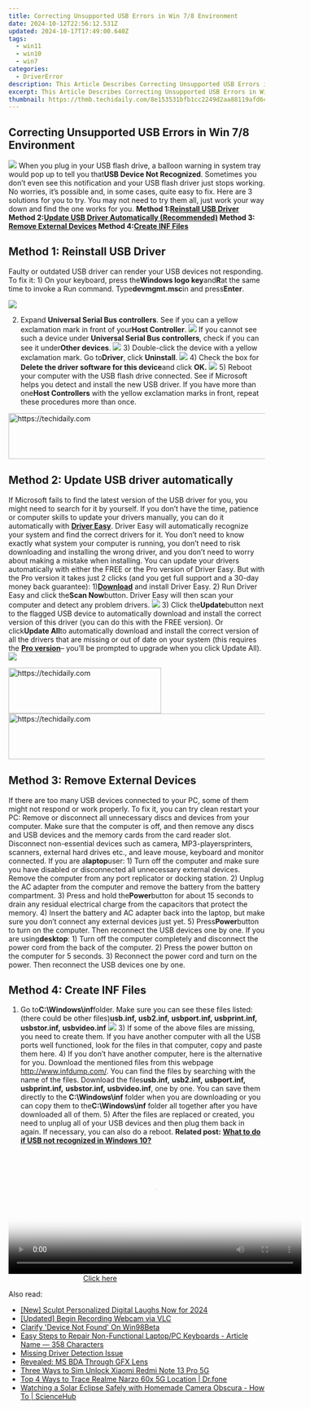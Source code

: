 ```yaml
---
title: Correcting Unsupported USB Errors in Win 7/8 Environment
date: 2024-10-12T22:56:12.531Z
updated: 2024-10-17T17:49:00.640Z
tags:
  - win11
  - win10
  - win7
categories:
  - DriverError
description: This Article Describes Correcting Unsupported USB Errors in Win 7/8 Environment
excerpt: This Article Describes Correcting Unsupported USB Errors in Win 7/8 Environment
thumbnail: https://thmb.techidaily.com/8e153531bfb1cc2249d2aa88119afd6c59e7a577b57f16e2feb19e964db9e9c8.jpg
---
```


## Correcting Unsupported USB Errors in Win 7/8 Environment

![](https://images.drivereasy.com/wp-content/uploads/2016/08/usb-device-not-recognized.png) When you plug in your USB flash drive, a balloon warning in system tray would pop up to tell you that**USB Device Not Recognized**. Sometimes you don’t even see this notification and your USB flash driver just stops working. No worries, it’s possible and, in some cases, quite easy to fix. Here are 3 solutions for you to try. You may not need to try them all, just work your way down and find the one works for you.   **Method 1:[Reinstall USB Driver](https://versadesk.pxf.io/xyboxx) Method 2:[Update USB Driver Automatically (Recommended)](#update) Method 3: [Remove External Devices](https://laganoo.pxf.io/5g6ygn) Method 4:[Create INF Files](https://ancheer.sjv.io/y96bgp)**

## **Method 1: Reinstall USB Driver**

Faulty or outdated USB driver can render your USB devices not responding. To fix it: 1) On your keyboard, press the**Windows logo key**and**R**at the same time to invoke a Run command. Type**devmgmt.msc**in and press**Enter**.

![](https://images.drivereasy.com/wp-content/uploads/2017/09/img_59a9230c26f39.png)

2) Expand **Universal Serial Bus controllers**. See if you can a yellow exclamation mark in front of your**Host Controller**. ![](https://images.drivereasy.com/wp-content/uploads/2016/08/yellow-exclamation-marks-in-device-manager.jpg) If you cannot see such a device under **Universal Serial Bus controllers**, check if you can see it under**Other devices**. ![](https://images.drivereasy.com/wp-content/uploads/2016/08/unknown-device.png) 3) Double-click the device with a yellow exclamation mark. Go to**Driver**, click **Uninstall**. ![](https://images.drivereasy.com/wp-content/uploads/2016/08/img_57b6c64654e98.png) 4) Check the box for **Delete the driver software for this device**and click **OK.** ![](https://images.drivereasy.com/wp-content/uploads/2016/08/confirm-uninstall.png) 5) Reboot your computer with the USB flash drive connected. See if Microsoft helps you detect and install the new USB driver. If you have more than one**Host Controllers** with the yellow exclamation marks in front, repeat these procedures more than once.

<!-- affiliate ads begin -->
<a href="https://unicoeye.pxf.io/c/5597632/2134491/18498" target="_top" id="2134491">
  <img src="//a.impactradius-go.com/display-ad/18498-2134491" border="0" alt="https://techidaily.com" width="728" height="90"/>
</a>
<img height="0" width="0" src="https://unicoeye.pxf.io/i/5597632/2134491/18498" style="position:absolute;visibility:hidden;" border="0" />
<!-- affiliate ads end -->

## Method 2: Update USB driver automatically

If Microsoft fails to find the latest version of the USB driver for you, you might need to search for it by yourself. If you don’t have the time, patience or computer skills to update your drivers manually, you can do it automatically with [**Driver Easy**](https://tools.techidaily.com/drivereasy/download/). Driver Easy will automatically recognize your system and find the correct drivers for it. You don’t need to know exactly what system your computer is running, you don’t need to risk downloading and installing the wrong driver, and you don’t need to worry about making a mistake when installing. You can update your drivers automatically with either the FREE or the Pro version of Driver Easy. But with the Pro version it takes just 2 clicks (and you get full support and a 30-day money back guarantee): 1)[**Download**](https://tools.techidaily.com/drivereasy/download/) and install Driver Easy. 2) Run Driver Easy and click the**Scan Now**button. Driver Easy will then scan your computer and detect any problem drivers. ![](https://images.drivereasy.com/wp-content/uploads/2017/04/img_58e60dbd97325.png) 3) Click the**Update**button next to the flagged USB device to automatically download and install the correct version of this driver (you can do this with the FREE version). Or click**Update All**to automatically download and install the correct version of all the drivers that are missing or out of date on your system (this requires the [**Pro version**](https://tools.techidaily.com/drivereasy/download/)– you’ll be prompted to upgrade when you click Update All). ![](https://images.drivereasy.com/wp-content/uploads/2017/04/img_58e60dd5d26f7.jpg)

<!-- affiliate ads begin -->
<a href="https://aligracehair.sjv.io/c/5597632/2087262/19272" target="_top" id="2087262">
  <img src="//a.impactradius-go.com/display-ad/19272-2087262" border="0" alt="https://techidaily.com" width="300" height="90"/>
</a>
<img height="0" width="0" src="https://aligracehair.sjv.io/i/5597632/2087262/19272" style="position:absolute;visibility:hidden;" border="0" />
<!-- affiliate ads end -->

<!-- affiliate ads begin -->
<a href="https://appsumo.8odi.net/c/5597632/2118323/7443" target="_top" id="2118323">
  <img src="//a.impactradius-go.com/display-ad/7443-2118323" border="0" alt="https://techidaily.com" width="728" height="90"/>
</a>
<img height="0" width="0" src="https://appsumo.8odi.net/i/5597632/2118323/7443" style="position:absolute;visibility:hidden;" border="0" />
<!-- affiliate ads end -->

## **Method 3: Remove External Devices**

If there are too many USB devices connected to your PC, some of them might not respond or work properly. To fix it, you can try clean restart your PC: Remove or disconnect all unnecessary discs and devices from your computer. Make sure that the computer is off, and then remove any discs and USB devices and the memory cards from the card reader slot. Disconnect non-essential devices such as camera, MP3-playersprinters, scanners, external hard drives etc., and leave mouse, keyboard and monitor connected. If you are a**laptop**user: 1) Turn off the computer and make sure you have disabled or disconnected all unnecessary external devices. Remove the computer from any port replicator or docking station. 2) Unplug the AC adapter from the computer and remove the battery from the battery compartment. 3) Press and hold the**Power**button for about 15 seconds to drain any residual electrical charge from the capacitors that protect the memory. 4) Insert the battery and AC adapter back into the laptop, but make sure you don’t connect any external devices just yet. 5) Press**Power**button to turn on the computer. Then reconnect the USB devices one by one. If you are using**desktop**: 1) Turn off the computer completely and disconnect the power cord from the back of the computer. 2) Press the power button on the computer for 5 seconds. 3) Reconnect the power cord and turn on the power. Then reconnect the USB devices one by one.

## **Method 4: Create INF Files**

1) Go to**C:\\Windows\\inf**folder. Make sure you can see these files listed: (there could be other files)**usb.inf,** **usb2.inf,** **usbport.inf,** **usbprint.inf,** **usbstor.inf,** **usbvideo.inf** ![](https://images.drivereasy.com/wp-content/uploads/2016/08/usb-inf-file-folder.jpg) 3) If some of the above files are missing, you need to create them. If you have another computer with all the USB ports well functioned, look for the files in that computer, copy and paste them here. 4) If you don’t have another computer, here is the alternative for you. Download the mentioned files from this webpage <http://www.infdump.com/>. You can find the files by searching with the name of the files. Download the files**usb.inf,** **usb2.inf,** **usbport.inf,** **usbprint.inf,** **usbstor.inf,** **usbvideo.inf**, one by one. You can save them directly to the **C:\\Windows\\inf** folder when you are downloading or you can copy them to the**C:\\Windows\\inf** folder all together after you have downloaded all of them. 5) After the files are replaced or created, you need to unplug all of your USB devices and then plug them back in again. If necessary, you can also do a reboot. **Related post:** **[What to do if USB not recognized in Windows 10?](https://tools.techidaily.com/drivereasy/download/)**

<!-- affiliate ads begin -->
<span id="1983584">
					<video width="576" height="240" style="cursor:pointer"
           poster="//a.impactradius-go.com/display-clicktoplayimage/1983584.png"
           onclick="if(!this.playClicked){this.play();this.setAttribute('controls',true);this.playClicked=true;}">
	   <source src="//a.impactradius-go.com/display-ad/22993-1983584">
	   <img src="//a.impactradius-go.com/display-clicktoplayimage/1983584.png" style="border: none; height: 100%; width: 100%; object-fit: contain">
	</video>
	<div style="width:360px;text-align:center"><a href="javascript:window.open(decodeURIComponent('https%3A%2F%2Fhomestyler.sjv.io%2Fc%2F5597632%2F1983584%2F22993'), '_blank');void(0);">Click here</a></div>
</span>
<img height="0" width="0" src="https://imp.pxf.io/i/5597632/1983584/22993" style="position:absolute;visibility:hidden;" border="0" />
<!-- affiliate ads end -->

<ins class="adsbygoogle"
     style="display:block"
     data-ad-format="autorelaxed"
     data-ad-client="ca-pub-7571918770474297"
     data-ad-slot="1223367746"></ins>

<ins class="adsbygoogle"
     style="display:block"
     data-ad-client="ca-pub-7571918770474297"
     data-ad-slot="8358498916"
     data-ad-format="auto"
     data-full-width-responsive="true"></ins>

<span class="atpl-alsoreadstyle">Also read:</span>
<div><ul>
<li><a href="https://vp-tips.techidaily.com/new-sculpt-personalized-digital-laughs-now-for-2024/"><u>[New] Sculpt Personalized Digital Laughs Now for 2024</u></a></li>
<li><a href="https://video-capture.techidaily.com/updated-begin-recording-webcam-via-vlc/"><u>[Updated] Begin Recording Webcam via VLC</u></a></li>
<li><a href="https://driver-error.techidaily.com/clarify-device-not-found-on-win98beta/"><u>Clarify 'Device Not Found' On Win98Beta</u></a></li>
<li><a href="https://driver-error.techidaily.com/easy-steps-to-repair-non-functional-laptoppc-keyboards-article-name-358-characters/"><u>Easy Steps to Repair Non-Functional Laptop/PC Keyboards - Article Name — 358 Characters</u></a></li>
<li><a href="https://driver-error.techidaily.com/missing-driver-detection-issue/"><u>Missing Driver Detection Issue</u></a></li>
<li><a href="https://driver-error.techidaily.com/revealed-ms-bda-through-gfx-lens/"><u>Revealed: MS BDA Through GFX Lens</u></a></li>
<li><a href="https://sim-unlock.techidaily.com/three-ways-to-sim-unlock-xiaomi-redmi-note-13-pro-5g-by-drfone-android/"><u>Three Ways to Sim Unlock Xiaomi Redmi Note 13 Pro 5G</u></a></li>
<li><a href="https://android-location-track.techidaily.com/top-4-ways-to-trace-realme-narzo-60x-5g-location-drfone-by-drfone-virtual-android/"><u>Top 4 Ways to Trace Realme Narzo 60x 5G Location | Dr.fone</u></a></li>
<li><a href="https://technical-tips.techidaily.com/watching-a-solar-eclipse-safely-with-homemade-camera-obscura-how-to-sciencehub/"><u>Watching a Solar Eclipse Safely with Homemade Camera Obscura - How To | ScienceHub</u></a></li>
</ul></div>

